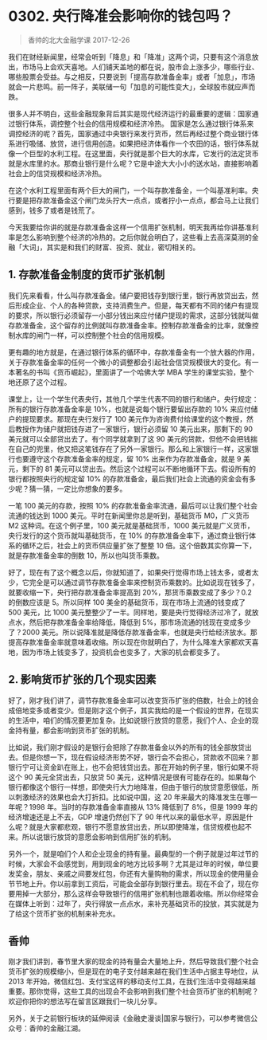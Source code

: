 # 0302. 央行降准会影响你的钱包吗？

> 香帅的北大金融学课
2017-12-26

我们在财经新闻里，经常会听到「降息」和「降准」这两个词，只要有这个消息放出，市场马上会欢天喜地。人们铺天盖地的都在说，股市会上涨多少，哪些行业、哪些股票会受益。与之相反，只要说到「提高存款准备金率」或者「加息」，市场就会一片悲鸣。前一阵子，美联储一句「加息的可能性变大」，全球股市就应声而跌。

很多人并不明白，这些金融现象背后其实是现代经济运行的最重要的逻辑：国家通过银行体系，调控整个社会的信用规模和经济冷热。
国家是怎么通过银行体系来调控经济的呢？首先，国家通过中央银行来发行货币，然后再经过整个商业银行体系进行吸储、放贷，进行信用创造。如果把经济体看作一个农田的话，银行体系就像一个巨型的水利工程。在这里面，央行就是那个巨大的水库，它发行的法定货币就是水库里的水。那商业银行是什么呢？它是中途大大小小的送水站，直接影响着社会上的信贷规模和经济冷热。

在这个水利工程里面有两个巨大的闸门，一个叫存款准备金，一个叫基准利率。央行要是把存款准备金这个闸门龙头拧大一点点，或者拧小一点点，都会马上让我们感到，钱多了或者是钱荒了。

今天我要给你讲的就是存款准备金这样一个信用扩张机制，明天我再给你讲基准利率是怎么影响到整个经济的冷热的。之后你就会明白了，这些看上去高深莫测的金融「大词」，其实是和我们的财富、投资、就业，密切相关的。

## 1. 存款准备金制度的货币扩张机制

我们先来看看，什么叫存款准备金。储户要把钱存到银行里，银行再放贷出去，然后形成企业、个人的各种贷款，支持消费生产。但是，每天都有不同的储户有提现的要求，所以银行必须留存一小部分钱出来应付储户提现的需求，这部分钱就叫做存款准备金，这个留存的比例就叫存款准备金率。控制存款准备金的比率，就像控制水库的闸门一样，可以控制整个社会的信用规模。

更有趣的地方就是，在通过银行体系的循环中，存款准备金有一个放大器的作用，关于存款准备金率的任何一个微小的调整都会引起社会信贷规模很大的变化。有一本著名的书叫《货币崛起》，里面讲了一个哈佛大学 MBA 学生的课堂实验，整个地还原了这个过程。

课堂上，让一个学生代表央行，其他几个学生代表不同的银行和储户。央行规定：所有的银行存款准备金率是 10%，也就是说每个银行要留出存款的 10% 来应付储户的提现要求。那现在央行发行了 100 美元作为咨询费付给课堂的这个教授，然后教授作为储户就把钱存进了一家银行，银行必须留 10 美元出来，那剩下的 90 美元就可以全部贷出去了。有个同学就拿到了这 90 美元的贷款，但他不会把钱揣在自己的兜里，他又把这笔钱存在了另外一家银行。那么和上家银行一样，这家银行也要遵守这个存款准备金率的规定，留 10% 出来作为存款准备金，就是 9 美元，剩下的 81 美元可以贷出去。然后这个过程可以不断地循环下去。假设所有的银行都按照央行的规定留 10% 的存款准备金，最后我们社会上流通的资金会有多少呢？猜一猜，一定比你想象的要多。

一笔 100 美元的存款，按照 10% 的存款准备金率流通，最后可以让我们整个社会流通的钱达到 1000 美元。平时在新闻里你总是听到，基础货币 M0，广义货币 M2 这种词。在这个例子里，100 美元就是基础货币，1000 美元就是广义货币，央行发行的这个货币就叫基础货币，在 10% 的存款准备金率下，通过商业银行体系的循环之后，社会上的货币供应量扩张了整整 10 倍。这个倍数其实你算一下，就是存款准备金率的倒数 10，所以也叫货币乘数。

好了，现在有了这个概念以后，你就知道了，如果央行觉得市场上钱太多，或者太少，它完全是可以通过调节存款准备金率来控制货币乘数的。比如说现在钱多了，就要收缩一下，央行把存款准备金率提高到 20%，那货币乘数变成了多少？0.2 的倒数应该是 5。所以同样 100 美金的基础货币，现在市场上流通的钱变成了 500 美元，比 1000 美元整整少了一半。同样地，要是央行觉得经济过冷了，就放点水，然后把存款准备金率给降低，降低到 5%，那市场流通的钱现在变成多少了？2000 美元。所以说降准就是降低存款准备金率，也就是央行给经济放水。那提高存款准备金率就意味着收缩。所以现在你就明白了，为什么降准大家都欢天喜地，因为市场上钱变多了，投资机会也变多了，大家的机会都变多了。

## 2. 影响货币扩张的几个现实因素

好了，刚才我们讲了，调节存款准备金率可以改变货币扩张的倍数，社会上的钱会成倍地变多或者变少。但是刚才这个例子，其实我给的是一个假设的世界，在现实的生活中，咱们的情况要更加复杂。比如说银行放贷的意愿，我们个人、企业的现金持有量，都会影响到货币扩张的机制。

比如说，我们刚才假设的是银行会把除了存款准备金以外的所有的钱全部放贷出去。但是你想一下，现在假设经济形势不好，银行会不会担心，贷款收不回来？那银行宁可让资金趴在账上，也不会把钱贷出去。那在开始的例子里，银行如果不将这个 90 美元全贷出去，只放贷 50 美元，这种情况是很有可能存在的。如果每个银行都像这个银行一样想，即使央行大力地降准，但由于银行的放贷意愿很低，所以刺激经济的效果也会大打折扣。比如说中国，这 20 年来最大的降准发生在哪一年呢？1998 年。当时的存款准备金率直接从 13% 降低到了 8%，但是 1999 年的经济增速还是上不去，GDP 增速仍然创下了 90 年代以来的最低水平，原因是什么呢？就是大家都悲观，银行不愿意放贷出去，所以即使降准，信贷规模也起不来。所以说银行放贷的意愿会影响到信用扩张的机制。

另外一个，就是咱们个人和企业现金的持有量。最典型的一个例子就是过年过节的时候，大家会不会感觉到，用到现金的地方比较多啊？尤其是过年的时候，单位要发奖金，朋友、亲戚之间要发红包，你还有大量购物的需求，所以现金的使用量会节节地上升。你以前拿到工资后，可能会全部存到银行里去。现在不会了，现在你要用掉一大部分，那么这样会导致银行的信用扩张机制也跟着收缩。所以你经常会在媒体上听到：过年了，央行得放一点点水，来补充基础货币的投放，其实就是为了给这个货币扩张的机制来补充水。

## 香帅

刚才我们讲到，春节里大家的现金的持有量会大量地上升，然后导致我们整个社会货币扩张的规模缩小，但是现在的电子支付越来越在我们生活中占据主导地位，从 2013 年开始，微信红包、支付宝这样的移动支付工具，在我们生活中变得越来越重要。那你觉得，这些工具的出现会不会影响到我们整个社会货币扩张的机制呢？欢迎你把你的想法写在留言区跟我们一块儿分享。

另外，关于之前银行板块的延伸阅读《金融史漫谈|国家与银行》，可以参考微信公众号：香帅的金融江湖。

